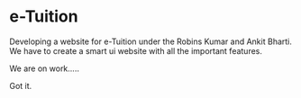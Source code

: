 # e-Tuition
Developing a website for e-Tuition under the Robins Kumar and Ankit Bharti.
<br>
We have to create a smart ui website with all the important features.

We are on work.....

Got it.
